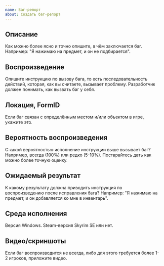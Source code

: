 ```yaml
---
name: Баг-репорт
about: Создать баг-репорт
---
```


## Описание

Как можно более ясно и точно опишите, в чём заключается баг.
Например:
"Я нажимаю на предмет, и он не подбирается".

## Воспроизведение

Опишите инструкцию по вызову бага, то есть последовательность действий, которая, как вы считаете, вызывает проблему.
Разработчик должен понимать, как вызвать баг у себя.

## Локация, FormID

Если баг связан с определённым местом и/или объектом в игре, укажите это.

## Вероятность воспроизведения

С какой вероятностью исполнение инструкции выше вызывает баг? Например, всегда (100%) или редко (5-10%).
Постарайтесь дать как можно более точную оценку.

## Ожидаемый результат

К какому результату должна приводить инструкция по воспроизведению после исправления бага?
Например:
"Я нажимаю на предмет, и он добавляется ко мне в инвентарь".

## Среда исполнения

Версия Windows.
Steam-версия Skyrim SE или нет.

## Видео/скриншоты

Если баг воспроизводится не всегда, либо для этого требуется более 1-2 игроков, приложите видео.
